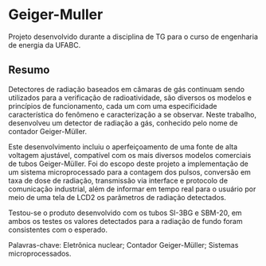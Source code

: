 # Geiger-Muller
Projeto desenvolvido durante a disciplina de TG para o curso de engenharia de energia da UFABC.

Resumo
--------

Detectores de radiação baseados em câmaras de gás continuam sendo utilizados para a
verificação de radioatividade, são diversos os modelos e princípios de funcionamento, cada
um com uma especificidade característica do fenômeno e caracterização a se observar. Neste
trabalho, desenvolveu um detector de radiação a gás, conhecido pelo nome de contador
Geiger-Müller.

Este desenvolvimento incluiu o aperfeiçoamento de uma fonte de alta voltagem ajustável,
compatível com os mais diversos modelos comerciais de tubos Geiger-Müller. Foi do escopo
deste projeto a implementação de um sistema microprocessado para a contagem dos
pulsos, conversão em taxa de dose de radiação, transmissão via interface e protocolo de
comunicação industrial, além de informar em tempo real para o usuário por meio de uma
tela de LCD2 os parâmetros de radiação detectados.

Testou-se o produto desenvolvido com os tubos SI-3BG e SBM-20, em ambos os testes os
valores detectados para a radiação de fundo foram consistentes com o esperado.



Palavras-chave: Eletrônica nuclear; Contador Geiger-Müller; Sistemas microprocessados.
